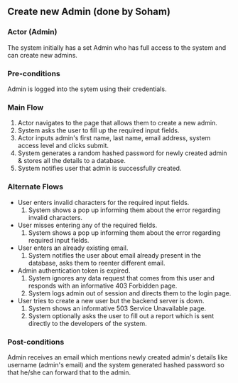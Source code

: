 ## Create new Admin (done by Soham)

### Actor (Admin)
The system initially has a set Admin who has full access to the system and can create new admins.

### Pre-conditions
Admin is logged into the sytem using their credentials.

### Main Flow
1. Actor navigates to the page that allows them to create a new admin. 
2. System asks the user to fill up the required input fields.
3. Actor inputs admin's first name, last name, email address, system access level and clicks submit.
4. System generates a random hashed password for newly created admin & stores all the details to a database.
5. System notifies user that admin is successfully created.

### Alternate Flows
- User enters invalid characters for the required input fields.
  1. System shows a pop up informing them about the error regarding invalid characters. 
- User misses entering any of the required fields.
  1. System shows a pop up informing them about the error regarding required input fields.
- User enters an already existing email.
  1. System notifies the user about email already present in the database, asks them to reenter different email.
- Admin authentication token is expired.
  1. System ignores any data request that comes from this user and responds with an informative 403 Forbidden page.
  2. System logs admin out of session and directs them to the login page.
- User tries to create a new user but the backend server is down.
  1. System shows an informative 503 Service Unavailable page.
  2. System optionally asks the user to fill out a report which is sent directly to the developers of the system.

### Post-conditions
Admin receives an email which mentions newly created admin's details like username (admin's email) and the system generated hashed password 
so that he/she can forward that to the admin.

